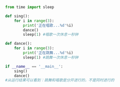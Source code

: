 
<BlogInfo id="486" title="1.唱歌和跳舞案例" author="白日梦想猿" pv=0 read_times=0 pre_cost_time="0分15秒" category="并发编程" tag_list="['并发编程']" create_time="2020.04.28 08:12:04" update_time="2020.04.28 08:20:51" />

```python
from time import sleep

def sing():
    for i in range(3):
        print('正在唱歌...%d'%i)
        dance()
        sleep(1) #唱歌一次休息一秒钟

def dance():
    for i in range(3):
        print('正在跳舞...%d'%i)
        sleep(1) #跳舞一次休息一秒钟

if __name__ == '__main__':
    sing()
    dance()
#从运行结果可以看到：跳舞和唱歌是分开进行的，不是同时进行的

```
